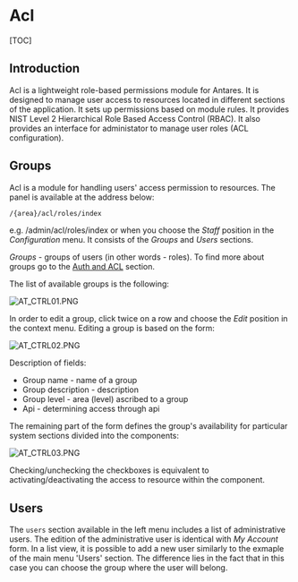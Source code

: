 # Acl  

[TOC]

## Introduction

Acl is a lightweight role-based permissions module for Antares. 
It is designed to manage user access to resources located in different sections of the application. It sets up permissions based on module rules. It provides  NIST Level 2 Hierarchical Role Based Access Control (RBAC). It also provides an interface for administator to manage user roles (ACL configuration).   
 

## Groups  

Acl is a module for handling users' access permission to resources. The panel is available at the address below:

```bash
/{area}/acl/roles/index
```

e.g. /admin/acl/roles/index or when you choose the *Staff* position in the *Configuration* menu. 
It consists of the *Groups* and *Users* sections. 

*Groups* - groups of users (in other words - roles). 
To find more about groups go to the [Auth and ACL](../services/auth_and_acl.md) section. 

The list of available groups is the following:

  ![AT_CTRL01.PNG](../img/docs/core_modules/control/AT_CTRL01.PNG)
  
In order to edit a group, click twice on a row and choose the *Edit* position in the context menu. Editing a group is based on the form:

  ![AT_CTRL02.PNG](../img/docs/core_modules/control/AT_CTRL02.PNG)
  
Description of fields:

* Group name - name of a group
* Group description - description
* Group level - area (level) ascribed to a group
* Api - determining access through api

The remaining part of the form defines the group's availability for particular system sections divided into the components:

  ![AT_CTRL03.PNG](../img/docs/core_modules/control/AT_CTRL03.PNG)
  
Checking/unchecking the checkboxes is equivalent to activating/deactivating the access to resource within the component.

## Users  

The `users` section available in the left menu includes a list of administrative users. The edition of the administrative user is identical with *My Account* form. In a list view, it is possible to add a new user similarly to the exmaple of the main menu 'Users' section. The difference lies in the fact that in this case you can choose the group where the user will belong.
